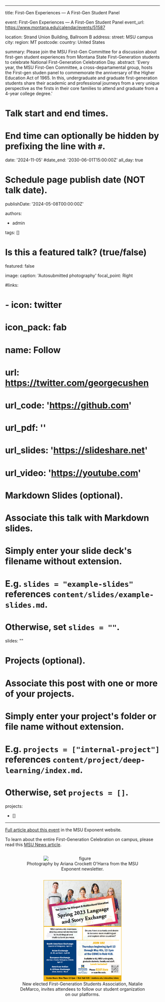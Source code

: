 ---
title: First-Gen Experiences — A First-Gen Student Panel

event: First-Gen Experiences — A First-Gen Student Panel
event_url: https://www.montana.edu/calendar/events/51587

location: Strand Union Building, Ballroom B
address:
  street: MSU campus
  city: 
  region: MT
  postcode: 
  country: United States

summary: Please join the MSU First-Gen Committee for a discussion about first-gen student experiences from Montana State First-Generation students to celebrate National First-Generation Celebration Day.
abstract: 'Every year, the MSU First-Gen Committee, a cross-departamental group, hosts the First-gen studen panel to commemorate the anniversary of the Higher Education Act of 1965. In this, undergraduate and graduate first-generation students share their academic and professional journeys from a very unique perspective as the firsts in their core families to attend and graduate from a 4-year college degree.'

# Talk start and end times.
#   End time can optionally be hidden by prefixing the line with `#`.
date: '2024-11-05'
#date_end: '2030-06-01T15:00:00Z'
all_day: true

# Schedule page publish date (NOT talk date).
publishDate: '2024-05-08T00:00:00Z'

authors:
  - admin

tags: []

# Is this a featured talk? (true/false)
featured: false

image:
  caption: 'Autosubmitted photography'
  focal_point: Right

#links:
#  - icon: twitter
#    icon_pack: fab
#    name: Follow
#    url: https://twitter.com/georgecushen
# url_code: 'https://github.com'
# url_pdf: ''
# url_slides: 'https://slideshare.net'
# url_video: 'https://youtube.com'

# Markdown Slides (optional).
#   Associate this talk with Markdown slides.
#   Simply enter your slide deck's filename without extension.
#   E.g. `slides = "example-slides"` references `content/slides/example-slides.md`.
#   Otherwise, set `slides = ""`.
slides: ""

# Projects (optional).
#   Associate this post with one or more of your projects.
#   Simply enter your project's folder or file name without extension.
#   E.g. `projects = ["internal-project"]` references `content/project/deep-learning/index.md`.
#   Otherwise, set `projects = []`.
projects:
  - []

-------

[Full article about this event](https://www.msuexponent.com/news/creating-bonds-of-support-with-msu-s-first-generation-students/article_1ae293a2-84d5-11ee-9a4d-c7d313cfbdd1.html) in the MSU Exponent website.

To learn about the entire First-Generation Celebration on campus, please read this [MSU News article](https://www.montana.edu/news/23298/montana-state-wraps-up-a-week-of-celebrating-first-generation-students).

  <div style="display: flex; justify-content: center;">
  <figure style="text-align: center;">
    <img src="a.jpg" alt="figure" width="60%" style="margin-left: auto; margin-right: auto; display: block;">
    <figcaption>Photography by Ariana Crockett O'Harra from the MSU Exponent newsletter.</figcaption>
  </figure>
  </div>

  <div style="display: flex; justify-content: center;">
  <figure style="text-align: center;">
    <img src="b.jpg" alt="figure" width="60%" style="margin-left: auto; margin-right: auto; display: block;">
    <figcaption>New elected First-Generation Students Association, Natalie DeMarco, invites attendees to follow our student organization on our platforms. </figcaption>
  </figure>
  </div>

